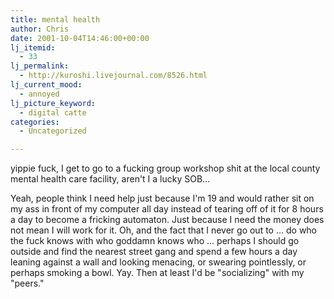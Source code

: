 ```yaml
---
title: mental health
author: Chris
date: 2001-10-04T14:46:00+00:00
lj_itemid:
  - 33
lj_permalink:
  - http://kuroshi.livejournal.com/8526.html
lj_current_mood:
  - annoyed
lj_picture_keyword:
  - digital catte
categories:
  - Uncategorized

---
```

yippie fuck, I get to go to a fucking group workshop shit at the local county mental health care facility, aren't I a lucky SOB&#8230;

Yeah, people think I need help just because I'm 19 and would rather sit on my ass in front of my computer all day instead of tearing off of it for 8 hours a day to become a fricking automaton. Just because I need the money does not mean I will work for it. Oh, and the fact that I never go out to &#8230; do who the fuck knows with who goddamn knows who &#8230; perhaps I should go outside and find the nearest street gang and spend a few hours a day leaning against a wall and looking menacing, or swearing pointlessly, or perhaps smoking a bowl. Yay. Then at least I'd be "socializing" with my "peers."
